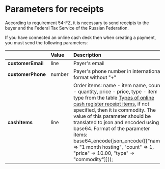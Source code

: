 # Parameters for receipts

According to requirement 54-FZ, it is necessary to send receipts to the buyer and the Federal Tax Service of the Russian Federation. 

If you have connected an online cash desk then when creating a payment, you must send the following parameters:

|  | **Value** | **Description** |
| :--- | :--- | :--- |
| **customerEmail** | line | Payer's email |
| **customerPhone** | number | Payer's phone number in international format without "+" |
| **cashItems** | line | Order items: name - item name, count - quantity, price - price, type - item type from the table [Types of online cash register receipt items](../online-cash-desk/receipt-items.md), if not specified, then it is commodity.    The value of this parameter should be translated to json and encoded using base64. Format of the parameter items: base64\_encode\(json\_encode\(\[\["name" =&gt; "1 month hosting", "count" =&gt; 1, "price" =&gt; 10.00, "type" =&gt; "commodity"\]\]\)\); |

